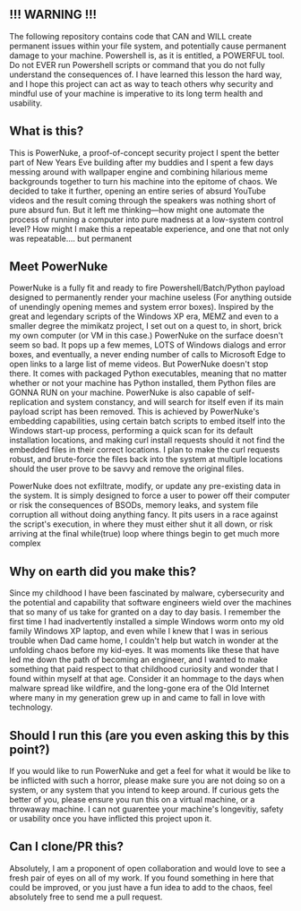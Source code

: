 ## !!! WARNING !!!
The following repository contains code that CAN and WILL create permanent issues within your file system, and potentially cause permanent damage to your machine. Powershell is, as it is entitled, a POWERFUL tool. 
Do not EVER run Powershell scripts or command that you do not fully understand the consequences of. I have learned this lesson the hard way, and I hope this project can act as way to teach others why security and
mindful use of your machine is imperative to its long term health and usability.

## What is this?
This is PowerNuke, a proof-of-concept security project I spent the better part of New Years Eve building after my buddies and I spent a few days messing around with wallpaper engine and combining hilarious meme 
backgrounds together to turn his machine into the epitome of chaos. We decided to take it further, opening an entire series of absurd YouTube videos and the result coming through the speakers was nothing short of 
pure absurd fun. But it left me thinking—how might one automate the process of running a computer into pure madness at a low-system control level? How might I make this a repeatable experience, and one that not 
only was repeatable.... but permanent

## Meet PowerNuke
PowerNuke is a fully fit and ready to fire Powershell/Batch/Python payload designed to permanently render your machine useless (For anything outside of unendingly opening memes and system error boxes). Inspired
by the great and legendary scripts of the Windows XP era, MEMZ and even to a smaller degree the mimikatz project, I set out on a quest to, in short, brick my own computer (or VM in this case.) PowerNuke on the
surface doesn't seem so bad. It pops up a few memes, LOTS of Windows dialogs and error boxes, and eventually, a never ending number of calls to Microsoft Edge to open links to a large list of meme videos. But 
PowerNuke doesn't stop there. It comes with packaged Python executables, meaning that no matter whether or not your machine has Python installed, them Python files are GONNA RUN on your machine. PowerNuke is also
capable of self-replication and system constancy, and will search for itself even if its main payload script has been removed. This is achieved by PowerNuke's embedding capabilities, using certain batch scripts to 
embed itself into the Windows start-up process, performing a quick scan for its default installation locations, and making curl install requests should it not find the embedded files in their correct locations. 
I plan to make the curl requests robust, and brute-force the files back into the system at multiple locations should the user prove to be savvy and remove the original files.

PowerNuke does not exfiltrate, modify, or update any pre-existing data in the system. It is simply designed to force a user to power off their computer or risk the consequences of BSODs, memory leaks, and system
file corruption all without doing anything fancy. It pits users in a race against the script's execution, in where they must either shut it all down, or risk arriving at the final while(true) loop where things begin
to get much more complex

## Why on earth did you make this?
Since my childhood I have been fascinated by malware, cybersecurity and the potential and capability that software engineers wield over the machines that so many of us take for granted on a day to day basis. I
remember the first time I had inadvertently installed a simple Windows worm onto my old family Windows XP laptop, and even while I knew that I was in serious trouble when Dad came home, I couldn't help but watch 
in wonder at the unfolding chaos before my kid-eyes. It was moments like these that have led me down the path of becoming an engineer, and I wanted to make something that paid respect to that childhood curiosity
and wonder that I found within myself at that age. Consider it an hommage to the days when malware spread like wildfire, and the long-gone era of the Old Internet where many in my generation grew up in and came
to fall in love with technology.

## Should I run this (are you even asking this by this point?)
If you would like to run PowerNuke and get a feel for what it would be like to be inflicted with such a horror, please make sure you are not doing so on a system, or any system that you intend to keep around. 
If curious gets the better of you, please ensure you run this on a virtual machine, or a throwaway machine. I can not guarentee your machine's longevitiy, safety or usability once you have inflicted this project
upon it.

## Can I clone/PR this?
Absolutely, I am a proponent of open collaboration and would love to see a fresh pair of eyes on all of my work. If you found something in here that could be improved, or you just have a fun idea to add to the 
chaos, feel absolutely free to send me a pull request. 
